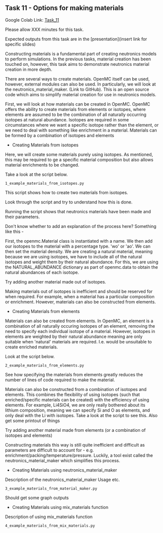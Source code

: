 
## <a name="task10"></a>Task 11 - Options for making materials

Google Colab Link: [Task_11](https://colab.research.google.com/drive/1pY3dcsHu7nC3Mv3WmqUWLSCzr0gaeuvE)

Please allow XXX minutes for this task.

Expected outputs from this task are in the [presentation](insert link for specific slides)

Constructing materials is a fundamental part of creating neutronics models to perform simulations. In the previous tasks, material creation has been touched on, however, this task aims to demonstrate neutronics material creation in more depth.

There are several ways to create materials. OpenMC itself can be used, however, external modules can also be used. In particularly, we will look at the neutronics_material_maker. (Link to GitHub). This is an open source code which aims to simplify material creation for use in neutronics models.

First, we will look at how materials can be created in OpenMC. OpenMC offers the ability to create materials from elements or isotopes, where elements are assumed to be the combination of all naturally occurring isotopes at natural abundance. Isotopes are required in some circumstances where we want a specific isotope rather than the element, or we need to deal with something like enrichment in a material.
Materials can be formed by a combination of isotopes and elements

- Creating Materials from isotopes

Here, we will create some materials purely using isotopes. As mentioned, this may be required to ge a specific material composition but also allows material enrichments to be changed.

Take a look at the script below.

```1_example_materials_from_isotopes.py```

This script shows how to create two materials from isotopes.

Look through the script and try to understand how this is done.

Running the script shows that neutronics materials have been made and their parameters.


Don't know whether to add an explanation of the process here? Something like this -

First, the openmc.Material class is instantiated with a name.
We then add our isotopes to the material with a percentage type. 'wo' or 'ao'.
We can then set the material density.
We are creating a natural material, meaning because we are using isotopes, we have to include all of the natural isotopes and weight them by their natural abundance.
For this, we are using the NATURAL_ABUNDANCE dictionary as part of openmc.data to obtain the natural abundances of each isotope.


Try adding another material made out of isotopes.

Making materials out of isotopes is inefficient and should be reserved for when required. For example, when a material has a particular composition or enrichment.
However, materials can also be constructed from elements.


- Creating Materials from elements

Materials can also be created from elements. In OpenMC, an element is a combination of all naturally occuring isotopes of an element, removing the need to specify each individual isotope of a material.
However, isotopes in elements are weighted by their natural abundance meaning are only suitable when 'natural' materials are required. I.e. would be unsuitable to create enriched materials.

Look at the script below.

```2_example_materials_from_elements.py```

See how specifying the materials from elements greatly reduces the number of lines of code required to make the material.

Materials can also be constructed from a combination of isotopes and elements. This combines the flexibility of using isotopes (such that enriched/specific materials can be created) with the efficiency of using elements.
For example, Li4SiO4, we are only really bothered about its lithium composition, meaning we can specify Si and O as elements, and only deal with the Li with isotopes.
Take a look at the script to see this.
Also get some printout of things

Try adding another material made from elements (or a combination of isotopes and elements)

Constructing materials this way is still quite inefficient and difficult as parameters are difficult to account for - e.g. enrichment/packing/temperature/pressure. Luckily, a tool exist called the neutronics_material_maker which simplifies this process.


- Creating Materials using neutronics_material_maker

Description of the neutronics_material_maker
Usage etc.

```3_example_materials_from_material_maker.py```

Should get some graph outputs


- Creating Materials using mix_materials function

Description of using mix_materials function

```4_example_materials_from_mix_materials.py```

